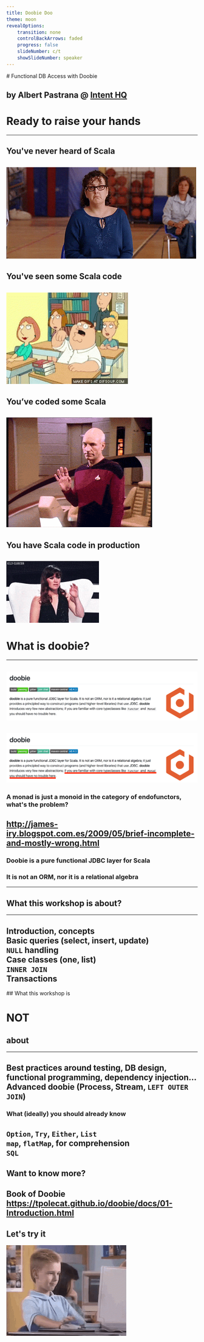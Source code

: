 ```yaml
---
title: Doobie Doo
theme: moon
revealOptions:
    transition: none
    controlBackArrows: faded
    progress: false
    slideNumber: c/t
    showSlideNumber: speaker
---
```

# Functional DB Access with Doobie

by Albert Pastrana @ [Intent HQ](https://www.intenthq.com)
---
# Ready to raise your hands
---
## You've never heard of Scala
![raise hand](assets/raise-hand1.gif)
---
## You've seen some Scala code
![raise hand](assets/raise-hand2.gif)
---
## You’ve coded some Scala
![raise hand](assets/raise-hand3.gif)
---
## You have Scala code in production
![raise hand](assets/raise-hand4.gif)
---
# What is doobie?
---
![doobie](assets/doobie.png)
---
![doobie](assets/doobie-highlighted.png)
---
### A monad is just a monoid in the category of endofunctors, what's the problem?

http://james-iry.blogspot.com.es/2009/05/brief-incomplete-and-mostly-wrong.html <!-- .element: class="small" -->
---
### Doobie is a pure functional JDBC layer for Scala
### It is not an ORM, nor it is a relational algebra
---
## What this workshop is about?
---
Introduction, concepts  
Basic queries (select, insert, update)  
`NULL` handling  
Case classes (one, list)  
`INNER JOIN`  
Transactions  
---
## What this workshop is
# NOT
## about
---
Best practices around testing, DB design, functional programming, dependency injection...  
Advanced doobie (Process, Stream, `LEFT OUTER JOIN`)
---
### What (ideally) you should already know
`Option`, `Try`, `Either`, `List`  
`map`, `flatMap`, for comprehension  
`SQL`
---
## Want to know more?
Book of Doobie  
https://tpolecat.github.io/doobie/docs/01-Introduction.html
---
## Let's try it
![raise hand](assets/lets-code.gif)
